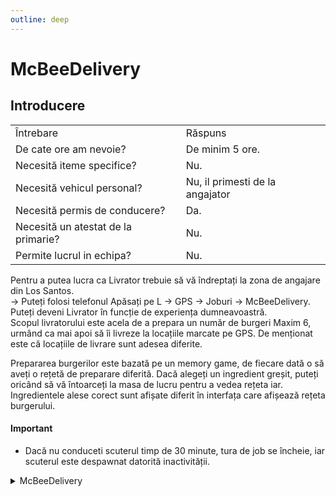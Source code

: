 ```yaml
---
outline: deep
---
```


# McBeeDelivery

## Introducere

<table>
    <tr>
        <td>Întrebare</td>
        <td>Răspuns</td>
    </tr>
    <tr>
        <td>De cate ore am nevoie?</td>
        <td>De minim 5 ore.</td>
    </tr>
    <tr>
        <td>Necesită iteme specifice?</td>
        <td>Nu.</td>
    </tr>
    <tr>
        <td>Necesită vehicul personal?</td>
        <td>Nu, il primesti de la angajator</td>
    </tr>
    <tr>
        <td>Necesită permis de conducere?</td>
        <td>Da.</td>
    </tr>
    <tr>
        <td>Necesită un atestat de la primarie?</td>
        <td>Nu.</td>
    </tr>
    <tr>
        <td>Permite lucrul in echipa?</td>
        <td>Nu.</td>
    </tr>
</table>

Pentru a putea lucra ca <span class="button-p-job">Livrator</span> trebuie să vă îndreptați la zona de angajare din Los Santos.
<br>-> Puteți folosi telefonul <span class="button-p-job">Apăsați pe L -> GPS -> Joburi -> McBeeDelivery</span>.
<br>Puteți deveni <span class="button-p-job">Livrator</span>  în funcție de experiența dumneavoastră.
<br>Scopul livratorului este acela de a prepara un număr de burgeri <span class="button-r-job">Maxim 6</span>, urmând ca mai apoi să îi livreze la locațiile marcate pe <span class="button-p-job">GPS</span>. De menționat este că locațiile de livrare sunt adesea diferite.

Prepararea burgerilor este bazată pe un memory game, de fiecare dată o să aveți o rețetă de preparare diferită. Dacă alegeți un ingredient greșit, puteți oricând să vă întoarceți la masa de lucru pentru a vedea rețeta iar. Ingredientele alese corect sunt afișate diferit în interfața care afișează rețeta burgerului. 

#### <span class="button-p-job"><b>Important</b></span>

- Dacă nu conduceti scuterul timp de <span class="button-r-job">30 minute</span>, tura de job se încheie, iar scuterul este despawnat datorită inactivității. 

<details>
  <summary>McBeeDelivery</summary>
  <img src="https://assets.b-zone.ro/wiki/mcbeede.gif" alt="McBeeDelivery">
</details>